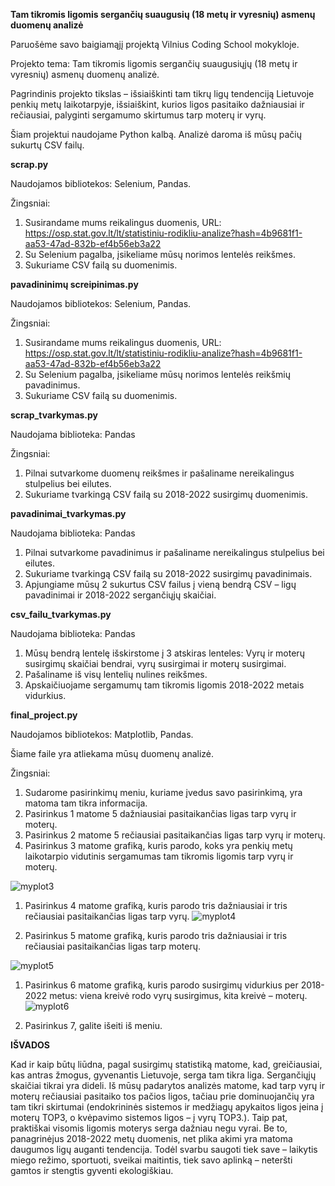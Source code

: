 ﻿**Tam tikromis ligomis sergančių suaugusių (18 metų ir vyresnių) asmenų duomenų analizė**

Paruošėme savo baigiamąjį projektą Vilnius Coding School mokykloje.

Projekto tema: Tam tikromis ligomis sergančių suaugusiųjų (18 metų ir vyresnių) asmenų duomenų analizė.

Pagrindinis projekto tikslas – išsiaiškinti tam tikrų ligų tendenciją Lietuvoje penkių metų laikotarpyje, išsiaiškint, kurios ligos pasitaiko dažniausiai ir rečiausiai, palyginti sergamumo skirtumus tarp moterų ir vyrų.

Šiam projektui naudojame Python kalbą. Analizė daroma iš mūsų pačių sukurtų CSV failų.

**scrap.py**

Naudojamos bibliotekos: Selenium, Pandas.

Žingsniai:

1. Susirandame mums reikalingus duomenis, URL: <https://osp.stat.gov.lt/lt/statistiniu-rodikliu-analize?hash=4b9681f1-aa53-47ad-832b-ef4b56eb3a22>
1. Su Selenium pagalba, įsikeliame mūsų norimos lentelės reikšmes.
1. Sukuriame CSV failą su duomenimis.

**pavadininimų screipinimas.py**

Naudojamos bibliotekos: Selenium, Pandas.

Žingsniai:

1. Susirandame mums reikalingus duomenis, URL: <https://osp.stat.gov.lt/lt/statistiniu-rodikliu-analize?hash=4b9681f1-aa53-47ad-832b-ef4b56eb3a22>
1. Su Selenium pagalba, įsikeliame mūsų norimos lentelės reikšmių pavadinimus.
1. Sukuriame CSV failą su duomenimis.

**scrap\_tvarkymas.py**

Naudojama biblioteka: Pandas

Žingsniai:

1. Pilnai sutvarkome duomenų reikšmes ir pašaliname nereikalingus stulpelius bei eilutes.
1. Sukuriame tvarkingą CSV failą su 2018-2022 susirgimų duomenimis.

**pavadinimai\_tvarkymas.py**

Naudojama biblioteka: Pandas

1. Pilnai sutvarkome pavadinimus ir pašaliname nereikalingus stulpelius bei eilutes.
1. Sukuriame tvarkingą CSV failą su 2018-2022 susirgimų pavadinimais.
1. Apjungiame mūsų 2 sukurtus CSV failus į vieną bendrą CSV – ligų pavadinimai ir 2018-2022 sergančiųjų skaičiai.

**csv\_failu\_tvarkymas.py**

Naudojama biblioteka: Pandas

1. Mūsų bendrą lentelę išskirstome į 3 atskiras lenteles: Vyrų ir moterų susirgimų skaičiai bendrai, vyrų susirgimai ir moterų susirgimai.
1. Pašaliname iš visų lentelių nulines reikšmes.
1. Apskaičiuojame sergamumų tam tikromis ligomis 2018-2022 metais vidurkius.

**final\_project.py**

Naudojamos bibliotekos: Matplotlib, Pandas.

Šiame faile yra atliekama mūsų duomenų analizė.

Žingsniai:

1. Sudarome pasirinkimų meniu, kuriame įvedus savo pasirinkimą, yra matoma tam tikra informacija.
1. Pasirinkus 1 matome 5 dažniausiai pasitaikančias ligas tarp vyrų ir moterų.
1. Pasirinkus 2 matome 5 rečiausiai pasitaikančias ligas tarp vyrų ir moterų.
1. Pasirinkus 3 matome grafiką, kuris parodo, koks yra penkių metų laikotarpio vidutinis sergamumas tam tikromis ligomis tarp vyrų ir moterų. 



![myplot3](https://github.com/PaulDavis04/Final-project/assets/149395819/3046b157-cc5d-40e1-8048-40651f0b4168)








1. Pasirinkus 4 matome grafiką, kuris parodo tris dažniausiai ir tris rečiausiai pasitaikančias ligas tarp vyrų.
![myplot4](https://github.com/PaulDavis04/Final-project/assets/149395819/4976f3f6-b14e-44d8-93f7-04ffd5bed165)

1. Pasirinkus 5 matome grafiką, kuris parodo tris dažniausiai ir tris rečiausiai pasitaikančias ligas tarp moterų.

![myplot5](https://github.com/PaulDavis04/Final-project/assets/149395819/43a33391-995a-48e6-ba61-60c2e2b70dd9)

1. Pasirinkus 6 matome grafiką, kuris parodo susirgimų vidurkius per 2018-2022 metus: viena kreivė rodo vyrų susirgimus, kita kreivė – moterų.
![myplot6](https://github.com/PaulDavis04/Final-project/assets/149395819/5c121eff-4f1f-4384-9214-753a75a19d9f)


1. Pasirinkus 7, galite išeiti iš meniu.

**IŠVADOS**

Kad ir kaip būtų liūdna, pagal susirgimų statistiką matome, kad, greičiausiai, kas antras žmogus, gyvenantis Lietuvoje, serga tam tikra liga. Sergančiųjų skaičiai tikrai yra dideli. Iš mūsų padarytos analizės matome, kad tarp vyrų ir moterų rečiausiai pasitaiko tos pačios ligos, tačiau prie dominuojančių yra tam tikri skirtumai (endokrininės sistemos ir medžiagų apykaitos ligos įeina į moterų TOP3, o kvėpavimo sistemos ligos – į vyrų TOP3.). Taip pat, praktiškai visomis ligomis moterys serga dažniau negu vyrai. Be to, panagrinėjus 2018-2022 metų duomenis, net plika akimi yra matoma daugumos ligų auganti tendencija. Todėl svarbu saugoti tiek save – laikytis miego režimo, sportuoti, sveikai maitintis, tiek savo aplinką – neteršti gamtos ir stengtis gyventi ekologiškiau.








